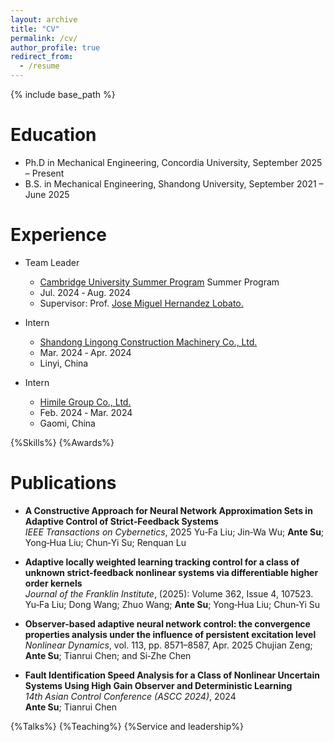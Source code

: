 ```yaml
---
layout: archive
title: "CV"
permalink: /cv/
author_profile: true
redirect_from:
  - /resume
---
```


{% include base_path %}

Education
======
* Ph.D in Mechanical Engineering, Concordia University, September 2025 – Present
* B.S. in Mechanical Engineering, Shandong University, September 2021 – June 2025

Experience
======
* Team Leader
  * [Cambridge University Summer Program](https://www.cam.ac.uk/) Summer Program
  * Jul. 2024 ‑ Aug. 2024
  * Supervisor: Prof. [Jose Miguel Hernandez Lobato.](https://jmhl.org/)

* Intern
  * [Shandong Lingong Construction Machinery Co., Ltd.](https://www.sdlg.com/)
  * Mar. 2024 ‑ Apr. 2024
  * Linyi, China

* Intern
  * [Himile Group Co., Ltd.](https://www.himile.com/)
  * Feb. 2024 ‑ Mar. 2024
  * Gaomi, China
 
{%Skills%}
{%Awards%}

Publications
======
* **A Constructive Approach for Neural Network Approximation Sets in Adaptive Control of Strict‑Feedback Systems**  
  *IEEE Transactions on Cybernetics*, 2025
  Yu‑Fa Liu; Jin‑Wa Wu; **Ante Su**; Yong‑Hua Liu; Chun‑Yi Su; Renquan Lu

* **Adaptive locally weighted learning tracking control for a class of unknown strict-feedback nonlinear systems via differentiable higher order kernels**  
  *Journal of the Franklin Institute*, (2025): Volume 362, Issue 4, 107523.
  Yu‑Fa Liu; Dong Wang; Zhuo Wang; **Ante Su**; Yong‑Hua Liu; Chun‑Yi Su

* **Observer-based adaptive neural network control: the convergence properties analysis under the influence of persistent excitation level**  
  *Nonlinear Dynamics*, vol. 113, pp. 8571–8587, Apr. 2025
  Chujian Zeng; **Ante Su**; Tianrui Chen; and Si‑Zhe Chen
  
* **Fault Identification Speed Analysis for a Class of Nonlinear Uncertain Systems Using High Gain Observer and Deterministic Learning**  
  *14th Asian Control Conference (ASCC 2024)*, 2024  
  **Ante Su**; Tianrui Chen
  
  
{%Talks%}
{%Teaching%}
{%Service and leadership%}

